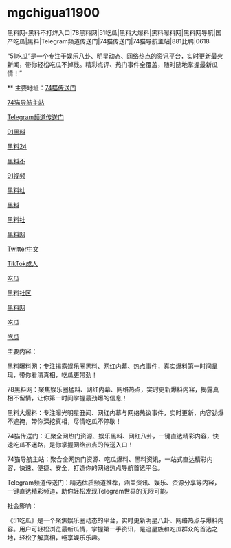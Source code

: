 # mgchigua11900
黑料网-黑料不打烊入口|78黑料网|51吃瓜|黑料大爆料|黑料曝料网|黑料网导航|国产吃瓜|黑料|Telegram频道传送门|74猫传送门|74猫导航主站|881比鸭|0618

“51吃瓜”是一个专注于娱乐八卦、明星动态、网络热点的资讯平台，实时更新最火新闻，带你轻松吃瓜不掉线。精彩点评、热门事件全覆盖，随时随地掌握最新瓜情！”

** 主要地址：<a href="https://74mao.com/">74猫传送门</a>

<a href="https://74mao.com/">74猫导航主站</a>

<a href="https://74mao.com/">Telegram频道传送门</a>

<a href="https://heiliaowang45.pages.dev/">91黑料</a>

<a href="https://meirichi.pages.dev/">黑料24</a>

<a href="https://redianshijian01.pages.dev/">黑料不</a>

<a href="https://hj-358.pages.dev/">91视频</a>

<a href="https://heiliaoshe-03.pages.dev/">黑料社</a>

<a href="https://redianshijian01.pages.dev/">黑料</a>

<a href="https://weimiquanzui01.pages.dev/">黑料社</a>

<a href="https://heiliaowangjinri-02.pages.dev/">黑料网</a>

<a href="https://twitterzhongwenban.pages.dev/">Twitter中文</a>

<a href="https://tiktokchengren01.pages.dev/">TikTok成人</a>

<a href="https://chiguaheiliao01.pages.dev/">吃瓜</a>

<a href="https://shouyeheiliaoshe.pages.dev/">黑料社区</a>

<a href="https://wangbaochiguahei.pages.dev/">黑料网</a>

<a href="https://chiguabaoliao01.pages.dev/">吃瓜</a>

<a href="https://chiguabaoliaowang01.pages.dev/">吃瓜</a>

主要内容：

黑料曝料网：专注揭露娱乐圈黑料、网红内幕、热点事件，真实爆料第一时间呈现，带你看清真相，吃瓜更带劲！

78黑料网：聚焦娱乐圈猛料、网红内幕、网络热点，实时更新爆料内容，揭露真相不留情，让你第一时间掌握最劲爆的信息！

黑料大爆料：专注曝光明星丑闻、网红内幕与网络热议事件，实时更新，内容劲爆不遮掩，带你深挖真相，尽情吃瓜不停歇！

74猫传送门：汇聚全网热门资源、娱乐黑料、网红八卦，一键直达精彩内容，快速吃瓜不迷路，是你掌握网络热点的传送入口！

74猫导航主站：聚合全网热门资源、吃瓜爆料、黑料资讯，一站式直达精彩内容，快速、便捷、安全，打造你的网络热点导航首选平台。

Telegram频道传送门：精选优质频道推荐，涵盖资讯、娱乐、资源分享等内容，一键直达精彩频道，助你轻松发现Telegram世界的无限可能。

社会影响：

《51吃瓜》是一个聚焦娱乐圈动态的平台，实时更新明星八卦、网络热点与爆料内容。用户可轻松浏览最新瓜情，掌握第一手资讯，是追星族和吃瓜群众的首选之地，轻松了解真相，畅享娱乐乐趣。
